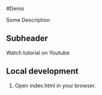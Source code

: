 #Demo

 Some Description

## Subheader 

Watch tutorial on Youtube

## Local development 
1. Open index.html in your browser. 
